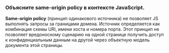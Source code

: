 ### Объясните same-origin policy в контексте JavaScript.

**Same-origin policy** (принцип одинакового источника) не позволяет JS выполнять запросы за границами домена. Источник определяется как комбинация схемы URI, имени хоста и номера порта. Этот принцип не позволяет вредоносному сценарию на одной странице получить доступ к конфиденциальным данным на другой через объектную модель документа этой страницы.
